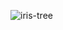 ![iris-tree](https://user-images.githubusercontent.com/116134920/235576847-ae17550d-f10f-420a-a27b-e958c76a8438.png)
